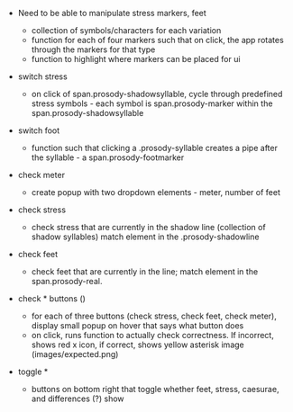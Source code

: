 - Need to be able to manipulate stress markers, feet

    - collection of symbols/characters for each variation
    - function for each of four markers such that on click, the app rotates through the markers for that type
    - function to highlight where markers can be placed for ui

- switch stress
    - on click of span.prosody-shadowsyllable, cycle through predefined stress symbols - each symbol is span.prosody-marker within the span.prosody-shadowsyllable

- switch foot
    - function such that clicking a .prosody-syllable creates a pipe after the syllable - a span.prosody-footmarker

- check meter
    - create popup with two dropdown elements - meter, number of feet

- check stress
    - check stress that are currently in the shadow line (collection of shadow syllables) match element in the .prosody-shadowline

- check feet
    - check feet that are currently in the line; match element in the span.prosody-real.

- check * buttons ()
    - for each of three buttons (check stress, check feet, check meter), display small popup on hover that says what button does
    - on click, runs function to actually check correctness. If incorrect, shows red x icon, if correct, shows yellow asterisk image (images/expected.png)

- toggle *
    - buttons on bottom right that toggle whether feet, stress, caesurae, and differences (?) show

